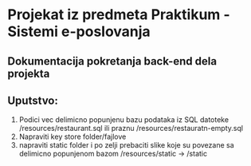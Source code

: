# Projekat iz predmeta Praktikum - Sistemi e-poslovanja

## Dokumentacija pokretanja back-end dela projekta

## Uputstvo:

1. Podici vec delimicno popunjenu bazu podataka iz SQL datoteke /resources/restaurant.sql ili praznu /resources/restauratn-empty.sql
2. Napraviti key store folder/fajlove
3. napraviti static folder i po zelji prebaciti slike koje su povezane sa delimicno popunjenom bazom /resources/static -> /static
